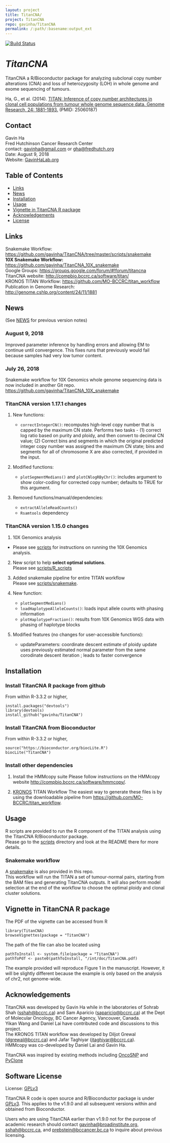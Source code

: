 ```yaml
---
layout: project
title: TitanCNA/
project: TitanCNA
repo: gavinha/TitanCNA
permalink: /:path/:basename:output_ext
---
```


[![Build Status](https://travis-ci.org/gavinha/TitanCNA.svg?branch=master)](https://travis-ci.org/gavinha/TitanCNA)

# *TitanCNA*

TitanCNA a R/Bioconductor package for analyzing subclonal copy number alterations (CNA) and loss of heterozygosity (LOH) in whole genome and exome sequencing of tumours.  

Ha, G., et al. (2014). [TITAN: Inference of copy number architectures in clonal cell populations from tumour whole genome sequence data. Genome Research, 24: 1881-1893.](http://genome.cshlp.org/content/24/11/1881) (PMID: 25060187)

## Contact
Gavin Ha  
Fred Hutchinson Cancer Research Center  
contact: <gavinha@gmail.com> or <gha@fredhutch.org>  
Date: August 9, 2018  
Website: [GavinHaLab.org](https://gavinhalab.org/)

## Table of Contents
* [Links](#links)
* [News](#news)
* [Installation](#installation)
* [Usage](#usage)
* [Vignette in TitanCNA R package](#vignette-in-titancna-r-package)
* [Acknowledgements](#acknowledgements)
* [License](#software-license)

## Links
Snakemake Workflow: https://github.com/gavinha/TitanCNA/tree/master/scripts/snakemake  
**10X Snakemake Workflow:** https://github.com/gavinha/TitanCNA_10X_snakemake  
Google Groups: https://groups.google.com/forum/#!forum/titancna  
TitanCNA website: http://compbio.bccrc.ca/software/titan/  
KRONOS TITAN Workflow: https://github.com/MO-BCCRC/titan_workflow  
Publication in Genome Research: http://genome.cshlp.org/content/24/11/1881

## News
(See [NEWS](NEWS) for previous version notes)

### August 9, 2018
Improved parameter inference by handling errors and allowing EM to continue until convergence. This fixes runs that previously would fail because samples had very low tumor content. 

### July 26, 2018
Snakemake workflow for 10X Genomics whole genome sequencing data is now included in another Git repo.
https://github.com/gavinha/TitanCNA_10X_snakemake

### TitanCNA version 1.17.1 changes 
1)  New functions: 
	- `correctIntegerCN()`: recomputes high-level copy number that is capped by the maximum CN state. 
	Performs two tasks - (1) correct log ratio based on purity and ploidy, and then convert to decimal CN value; (2) Correct bins and segments in which the original predicted integer copy number was assigned the maximum CN state; bins and segments for all of chromosome X are also corrected, if provided in the input.

2) Modified functions:
	- `plotSegmentMedians()` and `plotCNlogRByChr()`: includes argument to show color-coding for corrected copy number; defaults to TRUE for this argument.
	
3) Removed functions/manual/dependencies:
	- `extractAlleleReadCounts()`	
	- `Rsamtools` dependency

### TitanCNA version 1.15.0 changes 
1) 10X Genomics analysis
  - Please see [scripts](scripts/) for instructions on running the 10X Genomics analysis.

2) New script to help **select optimal solutions**.  
	Please see [scripts/R_scripts](https://github.com/gavinha/TitanCNA/tree/master/scripts/R_scripts)

3) Added snakemake pipeline for entire TITAN workflow  
	Please see [scripts/snakemake](scripts/snakemake).

4) New function:
	- `plotSegmentMedians()`
	- `loadHaplotypeAlleleCounts()`: loads input allele counts with phasing information
	- `plotHaplotypeFraction()`: results from 10X Genomics WGS data with phasing of haplotype blocks
  
5) Modified features (no changes for user-accessible functions):
	- updateParameters: coordinate descent estimate of ploidy update uses previously estimated normal parameter from the same corodinate descent iteration ; leads to faster convergence
  

## Installation
### Install TitanCNA R package from github

From within R-3.3.2 or higher,  
```
install.packages("devtools")
library(devtools)
install_github("gavinha/TitanCNA")
```

### Install TitanCNA from Bioconductor
From within R-3.3.2 or higher,  
```
source("https://bioconductor.org/biocLite.R")
biocLite("TitanCNA")
```

### Install other dependencies  
1. Install the HMMcopy suite
Please follow instructions on the HMMcopy website <http://compbio.bccrc.ca/software/hmmcopy/>.

2. [KRONOS](https://github.com/MO-BCCRC/titan_workflow) TITAN Workflow
The easiest way to generate these files is by using the downloadable pipeline from https://github.com/MO-BCCRC/titan_workflow. 

## Usage
R scripts are provided to run the R component of the TITAN analysis using the TitanCNA R/Bioconductor package.  
Please go to the [scripts](scripts/) directory and look at the README there for more details.

### Snakemake workflow
A [snakemake](scripts/snakemake) is also provided in this repo.  
This workflow will run the TITAN a set of tumour-normal pairs, starting from the BAM files and generating TitanCNA outputs. It will also perform model selection at the end of the workflow to choose the optimal ploidy and clonal cluster solutions. 

## Vignette in TitanCNA R package
The PDF of the vignette can be accessed from R
```
library(TitanCNA)
browseVignettes(package = "TitanCNA")
```
The path of the file can also be located using
```
pathToInstall <- system.file(package = "TitanCNA")
pathToPdf <- paste0(pathToInstall, "/int/doc/TitanCNA.pdf)
```
The example provided will reproduce Figure 1 in the manuscript. However, it will be slightly different because the example is only based on the analysis of chr2, not genome-wide.

## Acknowledgements
TitanCNA was developed by Gavin Ha while in the laboratories of Sohrab Shah (sshah@bccrc.ca) and Sam Aparicio (saparicio@bccrc.ca) at the Dept of Molecular Oncology, BC Cancer Agency, Vancouver, Canada.  
Yikan Wang and Daniel Lai have contributed code and discussions to this project.  
The KRONOS TITAN workflow was developed by Diljot Grewal (<dgrewal@bccrc.ca>) and Jafar Taghiyar (<jtaghiyar@bccrc.ca>).  
HMMcopy was co-developed by Daniel Lai and Gavin Ha.  
 
TitanCNA was inspired by existing methods including [OncoSNP](https://sites.google.com/site/oncosnp/)  and [PyClone](https://bitbucket.org/aroth85/pyclone/wiki/Home)  

## Software License
License: [GPLv3](LICENSE)

TitanCNA R code is open source and R/Bioconductor package is under [GPLv3](LICENSE).  This applies to the v1.9.0 and all subsequent versions within and obtained from Bioconductor.  

Users who are using TitanCNA earlier than v1.9.0 not for the purpose of academic research should contact gavinha@broadinstitute.org, sshah@bccrc.ca, and prebstein@bccancer.bc.ca to inquire about previous licensing.
